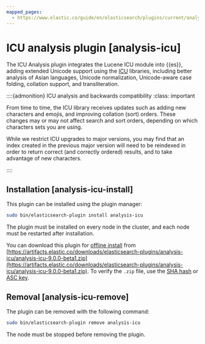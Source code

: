 ```yaml
---
mapped_pages:
  - https://www.elastic.co/guide/en/elasticsearch/plugins/current/analysis-icu.html
---
```


# ICU analysis plugin [analysis-icu]

The ICU Analysis plugin integrates the Lucene ICU module into {{es}}, adding extended Unicode support using the [ICU](https://icu.unicode.org/) libraries, including better analysis of Asian languages, Unicode normalization, Unicode-aware case folding, collation support, and transliteration.

::::{admonition} ICU analysis and backwards compatibility
:class: important

From time to time, the ICU library receives updates such as adding new characters and emojis, and improving collation (sort) orders. These changes may or may not affect search and sort orders, depending on which characters sets you are using.

While we restrict ICU upgrades to major versions, you may find that an index created in the previous major version will need to be reindexed in order to return correct (and correctly ordered) results, and to take advantage of new characters.

::::



## Installation [analysis-icu-install]

This plugin can be installed using the plugin manager:

```sh
sudo bin/elasticsearch-plugin install analysis-icu
```

The plugin must be installed on every node in the cluster, and each node must be restarted after installation.

You can download this plugin for [offline install](/reference/elasticsearch-plugins/plugin-management-custom-url.md) from [https://artifacts.elastic.co/downloads/elasticsearch-plugins/analysis-icu/analysis-icu-9.0.0-beta1.zip](https://artifacts.elastic.co/downloads/elasticsearch-plugins/analysis-icu/analysis-icu-9.0.0-beta1.zip). To verify the `.zip` file, use the [SHA hash](https://artifacts.elastic.co/downloads/elasticsearch-plugins/analysis-icu/analysis-icu-9.0.0-beta1.zip.sha512) or [ASC key](https://artifacts.elastic.co/downloads/elasticsearch-plugins/analysis-icu/analysis-icu-9.0.0-beta1.zip.asc).


## Removal [analysis-icu-remove]

The plugin can be removed with the following command:

```sh
sudo bin/elasticsearch-plugin remove analysis-icu
```

The node must be stopped before removing the plugin.









